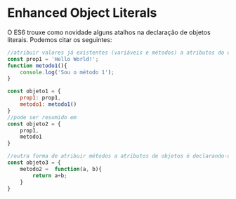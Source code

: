 # Enhanced Object Literals

O ES6 trouxe como novidade alguns atalhos na declaração de objetos literais. Podemos citar os seguintes:

```javascript
//atribuir valores já existentes (variáveis e métodos) a atributos do objeto
const prop1 = 'Hello World!';
function metodo1(){
    console.log('Sou o método 1');
}

const objeto1 = {
    prop1: prop1,
    metodo1: metodo1()
}
//pode ser resumido em 
const objeto2 = {
    prop1,
    metodo1
}

//outra forma de atribuir métodos a atributos de objetos é declarando-os dentro dos objetos. Ex.:
const objeto3 = {
    metodo2 =  function(a, b){
        return a+b;
    }
}

```
